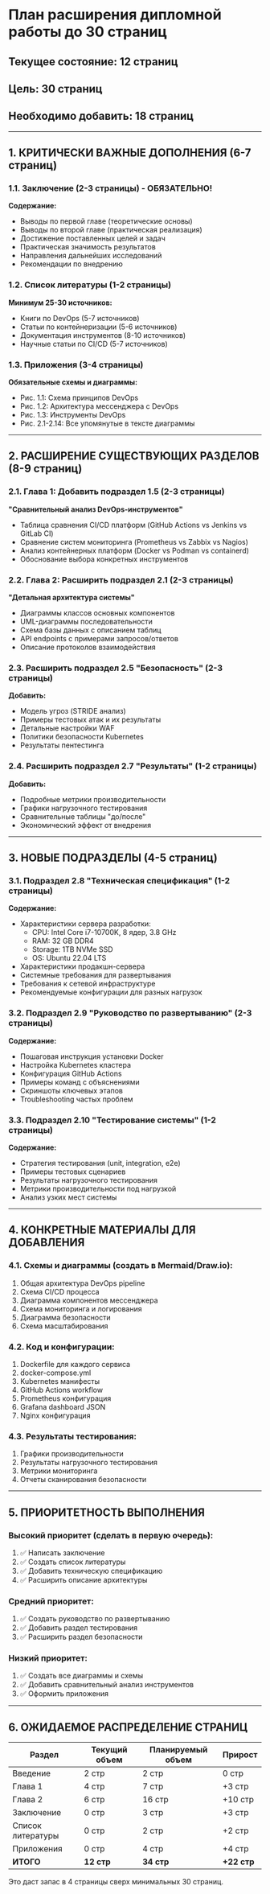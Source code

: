 # План расширения дипломной работы до 30 страниц

## Текущее состояние: 12 страниц
## Цель: 30 страниц
## Необходимо добавить: 18 страниц

---

## 1. КРИТИЧЕСКИ ВАЖНЫЕ ДОПОЛНЕНИЯ (6-7 страниц)

### 1.1. Заключение (2-3 страницы) - ОБЯЗАТЕЛЬНО!
**Содержание:**
- Выводы по первой главе (теоретические основы)
- Выводы по второй главе (практическая реализация)
- Достижение поставленных целей и задач
- Практическая значимость результатов
- Направления дальнейших исследований
- Рекомендации по внедрению

### 1.2. Список литературы (1-2 страницы)
**Минимум 25-30 источников:**
- Книги по DevOps (5-7 источников)
- Статьи по контейнеризации (5-6 источников)
- Документация инструментов (8-10 источников)
- Научные статьи по CI/CD (5-7 источников)

### 1.3. Приложения (3-4 страницы)
**Обязательные схемы и диаграммы:**
- Рис. 1.1: Схема принципов DevOps
- Рис. 1.2: Архитектура мессенджера с DevOps
- Рис. 1.3: Инструменты DevOps
- Рис. 2.1-2.14: Все упомянутые в тексте диаграммы

---

## 2. РАСШИРЕНИЕ СУЩЕСТВУЮЩИХ РАЗДЕЛОВ (8-9 страниц)

### 2.1. Глава 1: Добавить подраздел 1.5 (2-3 страницы)
**"Сравнительный анализ DevOps-инструментов"**
- Таблица сравнения CI/CD платформ (GitHub Actions vs Jenkins vs GitLab CI)
- Сравнение систем мониторинга (Prometheus vs Zabbix vs Nagios)
- Анализ контейнерных платформ (Docker vs Podman vs containerd)
- Обоснование выбора конкретных инструментов

### 2.2. Глава 2: Расширить подраздел 2.1 (2-3 страницы)
**"Детальная архитектура системы"**
- Диаграммы классов основных компонентов
- UML-диаграммы последовательности
- Схема базы данных с описанием таблиц
- API endpoints с примерами запросов/ответов
- Описание протоколов взаимодействия

### 2.3. Расширить подраздел 2.5 "Безопасность" (2-3 страницы)
**Добавить:**
- Модель угроз (STRIDE анализ)
- Примеры тестовых атак и их результаты
- Детальные настройки WAF
- Политики безопасности Kubernetes
- Результаты пентестинга

### 2.4. Расширить подраздел 2.7 "Результаты" (1-2 страницы)
**Добавить:**
- Подробные метрики производительности
- Графики нагрузочного тестирования
- Сравнительные таблицы "до/после"
- Экономический эффект от внедрения

---

## 3. НОВЫЕ ПОДРАЗДЕЛЫ (4-5 страниц)

### 3.1. Подраздел 2.8 "Техническая спецификация" (1-2 страницы)
**Содержание:**
- Характеристики сервера разработки:
  * CPU: Intel Core i7-10700K, 8 ядер, 3.8 GHz
  * RAM: 32 GB DDR4
  * Storage: 1TB NVMe SSD
  * OS: Ubuntu 22.04 LTS
- Характеристики продакшн-сервера
- Системные требования для развертывания
- Требования к сетевой инфраструктуре
- Рекомендуемые конфигурации для разных нагрузок

### 3.2. Подраздел 2.9 "Руководство по развертыванию" (2-3 страницы)
**Содержание:**
- Пошаговая инструкция установки Docker
- Настройка Kubernetes кластера
- Конфигурация GitHub Actions
- Примеры команд с объяснениями
- Скриншоты ключевых этапов
- Troubleshooting частых проблем

### 3.3. Подраздел 2.10 "Тестирование системы" (1-2 страницы)
**Содержание:**
- Стратегия тестирования (unit, integration, e2e)
- Примеры тестовых сценариев
- Результаты нагрузочного тестирования
- Метрики производительности под нагрузкой
- Анализ узких мест системы

---

## 4. КОНКРЕТНЫЕ МАТЕРИАЛЫ ДЛЯ ДОБАВЛЕНИЯ

### 4.1. Схемы и диаграммы (создать в Mermaid/Draw.io):
1. Общая архитектура DevOps pipeline
2. Схема CI/CD процесса
3. Диаграмма компонентов мессенджера
4. Схема мониторинга и логирования
5. Диаграмма безопасности
6. Схема масштабирования

### 4.2. Код и конфигурации:
1. Dockerfile для каждого сервиса
2. docker-compose.yml
3. Kubernetes манифесты
4. GitHub Actions workflow
5. Prometheus конфигурация
6. Grafana dashboard JSON
7. Nginx конфигурация

### 4.3. Результаты тестирования:
1. Графики производительности
2. Результаты нагрузочного тестирования
3. Метрики мониторинга
4. Отчеты сканирования безопасности

---

## 5. ПРИОРИТЕТНОСТЬ ВЫПОЛНЕНИЯ

### Высокий приоритет (сделать в первую очередь):
1. ✅ Написать заключение
2. ✅ Создать список литературы
3. ✅ Добавить техническую спецификацию
4. ✅ Расширить описание архитектуры

### Средний приоритет:
1. ✅ Создать руководство по развертыванию
2. ✅ Добавить раздел тестирования
3. ✅ Расширить раздел безопасности

### Низкий приоритет:
1. ✅ Создать все диаграммы и схемы
2. ✅ Добавить сравнительный анализ инструментов
3. ✅ Оформить приложения

---

## 6. ОЖИДАЕМОЕ РАСПРЕДЕЛЕНИЕ СТРАНИЦ

| Раздел | Текущий объем | Планируемый объем | Прирост |
|--------|---------------|-------------------|---------|
| Введение | 2 стр | 2 стр | 0 стр |
| Глава 1 | 4 стр | 7 стр | +3 стр |
| Глава 2 | 6 стр | 16 стр | +10 стр |
| Заключение | 0 стр | 3 стр | +3 стр |
| Список литературы | 0 стр | 2 стр | +2 стр |
| Приложения | 0 стр | 4 стр | +4 стр |
| **ИТОГО** | **12 стр** | **34 стр** | **+22 стр** |

Это даст запас в 4 страницы сверх минимальных 30 страниц.
